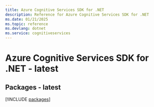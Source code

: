 ```yaml
---
title: Azure Cognitive Services SDK for .NET
description: Reference for Azure Cognitive Services SDK for .NET
ms.date: 01/21/2025
ms.topic: reference
ms.devlang: dotnet
ms.service: cognitiveservices
---
```

# Azure Cognitive Services SDK for .NET - latest
## Packages - latest
[!INCLUDE [packages](cognitive-services-index.md)]